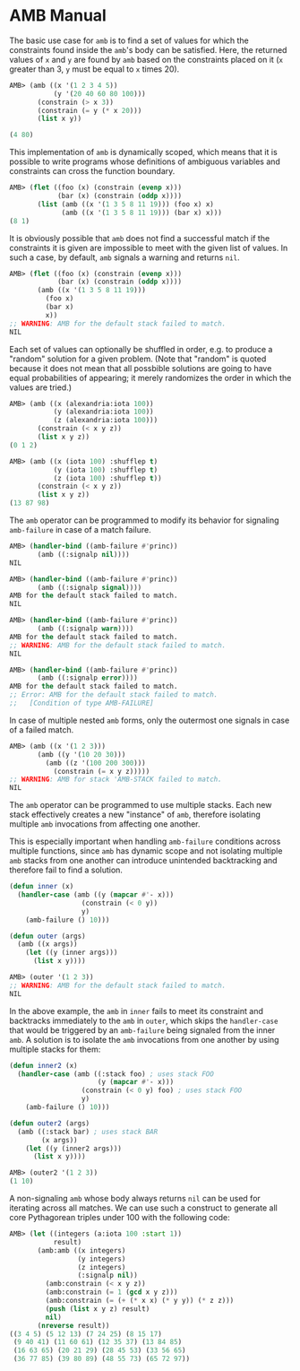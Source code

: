 # AMB Manual

The basic use case for `amb` is to find a set of values for which the
constraints found inside the `amb`'s body can be satisfied. Here, the returned
values of `x` and `y` are found by `amb` based on the constraints placed on it
(`x` greater than 3, `y` must be equal to `x` times 20).

```lisp
AMB> (amb ((x '(1 2 3 4 5))
           (y '(20 40 60 80 100)))
       (constrain (> x 3))
       (constrain (= y (* x 20)))
       (list x y))

(4 80)
```

This implementation of `amb` is dynamically scoped, which means that it is
possible to write programs whose definitions of ambiguous variables and
constraints can cross the function boundary.

```lisp
AMB> (flet ((foo (x) (constrain (evenp x)))
            (bar (x) (constrain (oddp x))))
       (list (amb ((x '(1 3 5 8 11 19))) (foo x) x)
             (amb ((x '(1 3 5 8 11 19))) (bar x) x)))
(8 1)
```

It is obviously possible that `amb` does not find a successful match if
the constraints it is given are impossible to meet with the given list of
values. In such a case, by default, `amb` signals a warning and returns `nil`.

```lisp
AMB> (flet ((foo (x) (constrain (evenp x)))
            (bar (x) (constrain (oddp x))))
       (amb ((x '(1 3 5 8 11 19)))
         (foo x)
         (bar x)
         x))
;; WARNING: AMB for the default stack failed to match.
NIL
```

Each set of values can optionally be shuffled in order, e.g. to produce a
"random" solution for a given problem. (Note that "random" is quoted because it
does not mean that all possbible solutions are going to have equal probabilities
of appearing; it merely randomizes the order in which the values are tried.)

```lisp
AMB> (amb ((x (alexandria:iota 100))
           (y (alexandria:iota 100))
           (z (alexandria:iota 100)))
       (constrain (< x y z))
       (list x y z))
(0 1 2)

AMB> (amb ((x (iota 100) :shufflep t)
           (y (iota 100) :shufflep t)
           (z (iota 100) :shufflep t))
       (constrain (< x y z))
       (list x y z))
(13 87 98)
```

The `amb` operator can be programmed to modify its behavior for signaling
`amb-failure` in case of a match failure.

```lisp
AMB> (handler-bind ((amb-failure #'princ))
       (amb ((:signalp nil))))
NIL

AMB> (handler-bind ((amb-failure #'princ))
       (amb ((:signalp signal))))
AMB for the default stack failed to match.
NIL

AMB> (handler-bind ((amb-failure #'princ))
       (amb ((:signalp warn))))
AMB for the default stack failed to match.
;; WARNING: AMB for the default stack failed to match.
NIL

AMB> (handler-bind ((amb-failure #'princ))
       (amb ((:signalp error))))
AMB for the default stack failed to match.
;; Error: AMB for the default stack failed to match.
;;   [Condition of type AMB-FAILURE]
```

In case of multiple nested `amb` forms, only the outermost one signals in case
of a failed match.

```lisp
AMB> (amb ((x '(1 2 3)))
       (amb ((y '(10 20 30)))
         (amb ((z '(100 200 300)))
           (constrain (= x y z)))))
;; WARNING: AMB for stack 'AMB-STACK failed to match.
NIL
```

The `amb` operator can be programmed to use multiple stacks. Each new stack
effectively creates a new "instance" of `amb`, therefore isolating multiple
`amb` invocations from affecting one another.

This is especially important when handling `amb-failure` conditions across
multiple functions, since `amb` has dynamic scope and not isolating multiple
`amb` stacks from one another can introduce unintended backtracking and
therefore fail to find a solution.

```lisp
(defun inner (x)
  (handler-case (amb ((y (mapcar #'- x)))
                  (constrain (< 0 y))
                  y)
    (amb-failure () 10)))

(defun outer (args)
  (amb ((x args))
    (let ((y (inner args)))
      (list x y))))

AMB> (outer '(1 2 3))
;; WARNING: AMB for the default stack failed to match.
NIL
```

In the above example, the `amb` in `inner` fails to meet its constraint and
backtracks immediately to the `amb` in `outer`, which skips the `handler-case`
that would be triggered by an `amb-failure` being signaled from the inner `amb`.
A solution is to isolate the `amb` invocations from one another by using
multiple stacks for them:

```lisp
(defun inner2 (x)
  (handler-case (amb ((:stack foo) ; uses stack FOO
                      (y (mapcar #'- x)))
                  (constrain (< 0 y) foo) ; uses stack FOO
                  y)
    (amb-failure () 10)))

(defun outer2 (args)
  (amb ((:stack bar) ; uses stack BAR
        (x args))
    (let ((y (inner2 args)))
      (list x y))))

AMB> (outer2 '(1 2 3))
(1 10)
```

A non-signaling `amb` whose body always returns `nil` can be used for iterating
across all matches. We can use such a construct to generate all core Pythagorean
triples under 100 with the following code:

```lisp
AMB> (let ((integers (a:iota 100 :start 1))
           result)
       (amb:amb ((x integers)
                 (y integers)
                 (z integers)
                 (:signalp nil))
         (amb:constrain (< x y z))
         (amb:constrain (= 1 (gcd x y z)))
         (amb:constrain (= (+ (* x x) (* y y)) (* z z)))
         (push (list x y z) result)
         nil)
       (nreverse result))
((3 4 5) (5 12 13) (7 24 25) (8 15 17)
 (9 40 41) (11 60 61) (12 35 37) (13 84 85)
 (16 63 65) (20 21 29) (28 45 53) (33 56 65)
 (36 77 85) (39 80 89) (48 55 73) (65 72 97))
```
